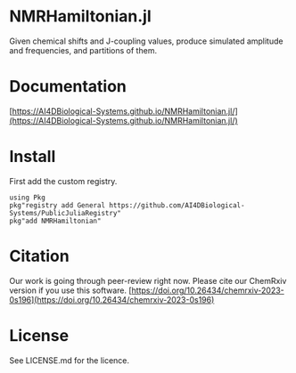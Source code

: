 # NMRHamiltonian.jl
Given chemical shifts and J-coupling values, produce simulated amplitude and frequencies, and partitions of them.

# Documentation
[https://AI4DBiological-Systems.github.io/NMRHamiltonian.jl/](https://AI4DBiological-Systems.github.io/NMRHamiltonian.jl/)

# Install
First add the custom registry.
```
using Pkg
pkg"registry add General https://github.com/AI4DBiological-Systems/PublicJuliaRegistry"
pkg"add NMRHamiltonian"
```

# Citation
Our work is going through peer-review right now. Please cite our ChemRxiv version if you use this software.
[https://doi.org/10.26434/chemrxiv-2023-0s196](https://doi.org/10.26434/chemrxiv-2023-0s196)

# License
See LICENSE.md for the licence.
